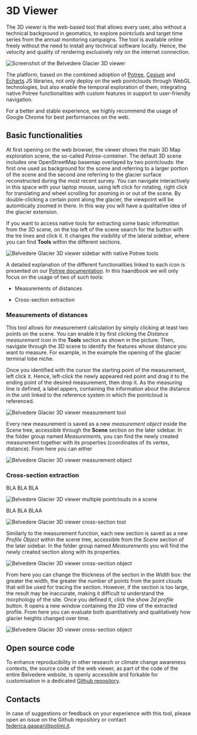# 3D Viewer

The 3D viewer is the web-based tool that allows every user, also without a technical background in geomatics, to explore pointcluds and target time series from the annual monitoring campaigns. The tool is available online freely without the need to install any technical software locally. Hence, the velocity and quality of rendering exclusively rely on the internet connection.

![Screenshot of the Belvedere Glacier 3D viewer](img/3d-viewer-screenshot.png)

The platform, based on the combined adoption of [Potree](https://github.com/potree/potree), [Cesium](https://cesium.com/) and [Echarts](https://echarts.apache.org/en/index.html) JS libraries, not only deploy on the web pointclouds through WebGL technologies, but also enable the temporal exploration of them, integrating native Potree functionalities with custom features in support to user-friendly navigation.

For a better and stable experience, we highly recommend the usage of Google Chrome for best performances on the web.

## Basic functionalities

At first opening on the web browser, the viewer shows the main 3D Map exploration scene, the so-called *Potree-container*. The default 3D scene includes one OpenStreetMap basemap overlayed by two pointclouds: the first one used as background for the scene and referring to a larger portion of the scene and the second one referring to the glacier surface reconstructed during the most recent survey. You can navigate interactively in this space with your laptop mouse, using left click for rotating, right click for translating and wheel scrolling for zooming in or out of the scene. By double-clicking a certain point along the glacier, the viewpoint will be automtically zoomed in there. In this way you will have a qualitative idea of the glacier extension.

If you want to access native tools for extracting some basic information from the 3D scene, on the top left of the scene search for the button with the tre lines and click it. It changes the visibility of the lateral sidebar, where you can find **Tools** within the different sections.

![Belvedere Glacier 3D viewer sidebar with native Potree tools](img/3d-viewer-sidebar-tutorial.png)

A detailed explanation of the different functionalities linked to each icon is presented on our [Potree documentation](https://potree-templates.readthedocs.io/en/latest/pages/getting-started.html). In this haandbook we will only focus on the usage of two of such tools:

* Measurements of distances

* Cross-section extraction

### Measurements of distances

This tool allows for measurement calculation by simply clicking at least two points on the scene. You can enable it by first clicking the *Distance measurement* icon in the **Tools** section as shown in the picture. Then, navigate through the 3D scene to identify the features whose distance you want to measure. For example, in the example the opening of the glacier terminal lobe niche.

Once you identified with the cursor the starting point of the measurement, left click it. Hence, left-click the newly appeared red point and drag it to the ending point of the desired measurement, then drop it. As the measuring line is defined, a label appers, containing the information about the distance in the unit linked to the reference system in which the pointcloud is referenced.

![Belvedere Glacier 3D viewer measurement tool](img/3d-viewer-measurement-tutorial.png)

Every new measurement is saved as a new *measurement object* inside the Scene tree, accessible through the **Scene** section on the later sidebar. In the folder group named *Measurements*, you can find the newly created measurement together with its properties (coordinates of its vertex, distance). From here you can either  

![Belvedere Glacier 3D viewer measurement object](img/3d-viewer-measurement-tutorial-object.png)

### Cross-section extraction

BLA BLA BLA

![Belvedere Glacier 3D viewer multiple pointclouds in a scene](img/3d-viewer-scene-multiple-objects.png)

BLA BLA BLAA

![Belvedere Glacier 3D viewer cross-section tool](img/3d-viewer-cross-section-tutorial.png)

Similarly to the measurement function, each new section is saved as a new *Profile Object* within the scene tree, accessible from the *Scene* section of the later sidebar. In the folder group named *Measurements* you will find the newly created section along with its properties. 

![Belvedere Glacier 3D viewer cross-section object](img/3d-viewer-cross-section-tutorial-object.png)

From here you can change the thickness of the section in the *Width* box: the greater the width, the greater the number of points from the point clouds that will be used for tracing the section. However, if the section is too large, the result may be inaccurate, making it difficult to understand the morphology of the site. Once you defined it, click the *show 2d profile* button. It opens a new window containing the 2D view of the extracted profile. From here you can evaluate both quantitatively and qualitatively how glacier heights changed over time.

![Belvedere Glacier 3D viewer cross-section object](img/3d-viewer-cross-section-tutorial-2d-panel.png)

## Open source code

To enhance reproducibility in other research or climate change awareness contexts, the source code of the web viewer, as part of the code of the entire Belvedere website, is openly accessible and forkable for customisation in a dedicated [Github repository](https://github.com/Tars4815/thebelvedereglacier/tree/main/app/potree).

## Contacts

In case of suggestions or feedback on your experience with this tool, please open an issue on the Github repository or contact federica.gaspari@polimi.it.